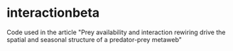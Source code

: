 # interactionbeta
Code used in the article "Prey availability and interaction rewiring drive the spatial and seasonal structure of a predator-prey metaweb"
